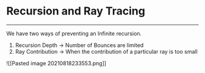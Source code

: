 # Recursion and Ray Tracing
***
We have two ways of preventing an Infinite recursion. 
1. Recursion Depth -> Number of Bounces are limited
2. Ray Contribution -> When the contribution of a particular ray is too small

![[Pasted image 20210818233553.png]]